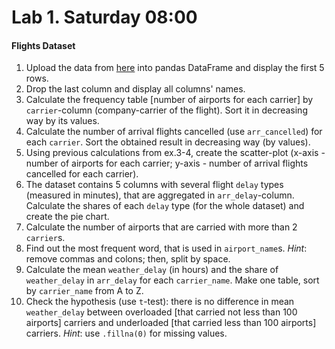 # Lab 1. Saturday 08:00

#### Flights Dataset

1. Upload the data from [here](https://raw.githubusercontent.com/ternikov/hse/gh-pages/folder/dataMon4.csv) into pandas DataFrame and display the first 5 rows.
2. Drop the last column and display all columns' names.
3. Calculate the frequency table \[number of airports for each carrier\] by `carrier`-column \(company-carrier of the flight\). Sort it in decreasing way by its values.
4. Calculate the number of arrival flights cancelled \(use `arr_cancelled`\) for each `carrier`. Sort the obtained result in decreasing way \(by values\).
5. Using previous calculations from ex.3-4, create the scatter-plot \(x-axis - number of airports for each carrier; y-axis - number of arrival flights cancelled for each carrier\).
6. The dataset contains 5 columns with several flight `delay` types \(measured in minutes\), that are aggregated in `arr_delay`-column. Calculate the shares of each `delay` type \(for the whole dataset\) and create the pie chart.
7. Calculate the number of airports that are carried with more than 2 `carrier`s.
8. Find out the most frequent word, that is used in `airport_name`s. _Hint_: remove commas and colons; then, split by space.
9. Calculate the mean `weather_delay` \(in hours\) and the share of `weather_delay` in `arr_delay` for each `carrier_name`. Make one table, sort by `carrier_name` from A to Z.
10. Check the hypothesis \(use `t`-test\): there is no difference in mean `weather_delay` between overloaded \[that carried not less than 100 airports\] carriers and underloaded \[that carried less than 100 airports\] carriers. _Hint_: use `.fillna(0)` for missing values.

